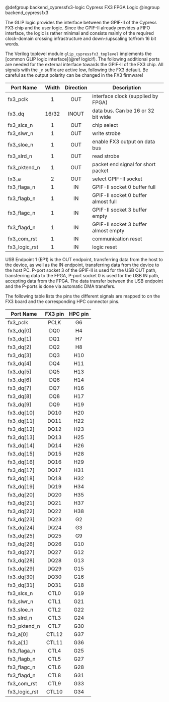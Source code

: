 @defgroup backend_cypressfx3-logic Cypress FX3 FPGA Logic
@ingroup backend_cypressfx3

The GLIP logic provides the interface between the GPIF-II of the Cypress FX3 chip
and the user logic. Since the GPIF-II already provides a FIFO interface, the
logic is rather minimal and consists mainly of the required clock-domain crossing
infrastructure and down-/upscaling to/from 16 bit words.

The Verilog toplevel module `glip_cypressfx3_toplevel` implements the
[common GLIP logic interface](@ref logicif). The following additional ports are
needed for the external interface towards the GPIF-II of the FX3 chip. All
signals with the `_n` suffix are active low, following the FX3 default. Be
careful as the output polarity can be changed in the FX3 firmware!

| Port Name     | Width    | Direction | Description                          |
|---------------|:--------:|:---------:|--------------------------------------|
| fx3_pclk      | 1        | OUT       | interface clock (supplied by FPGA)   |
| fx3_dq        | 16/32    | INOUT     | data bus. Can be 16 or 32 bit wide   |
| fx3_slcs_n    | 1        | OUT       | chip select                          |
| fx3_slwr_n    | 1        | OUT       | write strobe                         |
| fx3_sloe_n    | 1        | OUT       | enable FX3 output on data bus        |
| fx3_slrd_n    | 1        | OUT       | read strobe                          |
| fx3_pktend_n  | 1        | OUT       | packet end signal for short packet   |
| fx3_a         | 2        | OUT       | select GPIF-II socket                |
| fx3_flaga_n   | 1        | IN        | GPIF-II socket 0 buffer full         |
| fx3_flagb_n   | 1        | IN        | GPIF-II socket 0 buffer almost full  |
| fx3_flagc_n   | 1        | IN        | GPIF-II socket 3 buffer empty        |
| fx3_flagd_n   | 1        | IN        | GPIF-II socket 3 buffer almost empty |
| fx3_com_rst   | 1        | IN        | communication reset                  |
| fx3_logic_rst | 1        | IN        | logic reset                          |

USB Endpoint 1 (EP1) is the OUT endpoint, transferring data from the host to the
device, as well as the IN endpoint, transferring data from the device to the host
PC. P-port socket 3 of the GPIF-II is used for the USB OUT path, transferring
data to the FPGA, P-port socket 0 is used for the USB IN path, accepting data
from the FPGA. The data transfer between the USB endpoint and the P-ports is done
via automatic DMA transfers.

The following table lists the pins the different signals are mapped to on the FX3
board and the corresponding HPC connector pins.

| Port Name     | FX3 pin | HPC pin |
|---------------|:-------:|:-------:|
| fx3_pclk      | PCLK    | G6      |
| fx3_dq[0]     | DQ0     | H4      |
| fx3_dq[1]     | DQ1     | H7      |
| fx3_dq[2]     | DQ2     | H8      |
| fx3_dq[3]     | DQ3     | H10     |
| fx3_dq[4]     | DQ4     | H11     |
| fx3_dq[5]     | DQ5     | H13     |
| fx3_dq[6]     | DQ6     | H14     |
| fx3_dq[7]     | DQ7     | H16     |
| fx3_dq[8]     | DQ8     | H17     |
| fx3_dq[9]     | DQ9     | H19     |
| fx3_dq[10]    | DQ10    | H20     |
| fx3_dq[11]    | DQ11    | H22     |
| fx3_dq[12]    | DQ12    | H23     |
| fx3_dq[13]    | DQ13    | H25     |
| fx3_dq[14]    | DQ14    | H26     |
| fx3_dq[15]    | DQ15    | H28     |
| fx3_dq[16]    | DQ16    | H29     |
| fx3_dq[17]    | DQ17    | H31     |
| fx3_dq[18]    | DQ18    | H32     |
| fx3_dq[19]    | DQ19    | H34     |
| fx3_dq[20]    | DQ20    | H35     |
| fx3_dq[21]    | DQ21    | H37     |
| fx3_dq[22]    | DQ22    | H38     |
| fx3_dq[23]    | DQ23    | G2      |
| fx3_dq[24]    | DQ24    | G3      |
| fx3_dq[25]    | DQ25    | G9      |
| fx3_dq[26]    | DQ26    | G10     |
| fx3_dq[27]    | DQ27    | G12     |
| fx3_dq[28]    | DQ28    | G13     |
| fx3_dq[29]    | DQ29    | G15     |
| fx3_dq[30]    | DQ30    | G16     |
| fx3_dq[31]    | DQ31    | G18     |
| fx3_slcs_n    | CTL0    | G19     |
| fx3_slwr_n    | CTL1    | G21     |
| fx3_sloe_n    | CTL2    | G22     |
| fx3_slrd_n    | CTL3    | G24     |
| fx3_pktend_n  | CTL7    | G30     |
| fx3_a[0]      | CTL12   | G37     |
| fx3_a[1]      | CTL11   | G36     |
| fx3_flaga_n   | CTL4    | G25     |
| fx3_flagb_n   | CTL5    | G27     |
| fx3_flagc_n   | CTL6    | G28     |
| fx3_flagd_n   | CTL8    | G31     |
| fx3_com_rst   | CTL9    | G33     |
| fx3_logic_rst | CTL10   | G34     |

